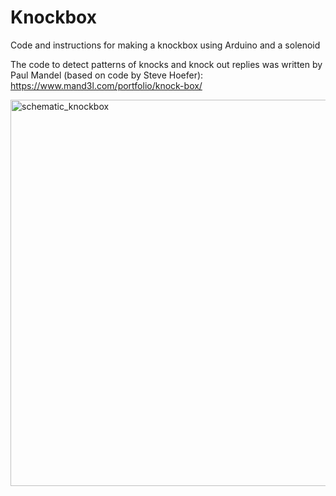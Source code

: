 # Knockbox
Code and instructions for making a knockbox using Arduino and a solenoid

The code to detect patterns of knocks and knock out replies was written by Paul Mandel (based on code by Steve Hoefer): https://www.mand3l.com/portfolio/knock-box/

<img width="618" alt="schematic_knockbox" src="https://user-images.githubusercontent.com/2244463/192730384-3b511f27-571a-4f8b-b9c4-7b4c0c5c53de.png">
